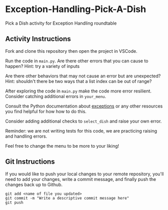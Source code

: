 # Exception-Handling-Pick-A-Dish
Pick a Dish activity for Exception Handling roundtable

## Activity Instructions
Fork and clone this repository then open the project in VSCode. 

Run the code in `main.py`. Are there other errors that you can cause to happen?
Hint: try a variety of inputs

Are there other behaviors that may not cause an error but are unexpected?
Hint: shouldn't there be two ways that a list index can be out of range?

After exploring the code in `main.py` make the code more error resilient. Consider catching additional errors in `your_menu`.

Consult the Python documentation about [exceptions](https://docs.python.org/3/tutorial/errors.html#handling-exceptions) or any other resources you find helpful for how how to do this.

Consider adding additional checks to `select_dish` and raise your own error.

Reminder: we are not writing tests for this code, we are practicing raising and handling errors.

Feel free to change the menu to be more to your liking!

## Git Instructions
If you would like to push your local changes to your remote repository, you'll need to add your changes, write a commit message, and finally push the changes back up to Github.

```
git add <name of file you updated>
git commit -m "Write a descriptive commit message here"
git push
```
